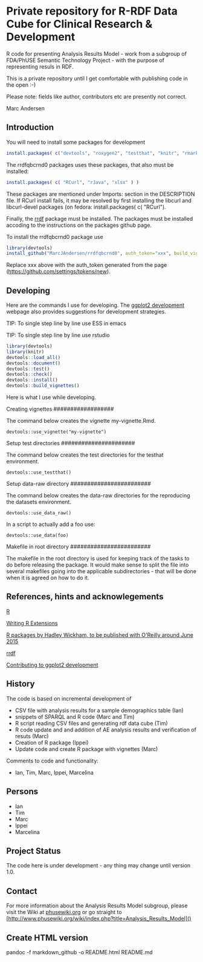 Private repository for R-RDF Data Cube for Clinical Research & Development
==========================================================================
 
R code for presenting Analysis Results Model - work from a subgroup of FDA/PhUSE Semantic Technology Project - with the purpose of representing resuls in RDF.

This is a private repository until I get comfortable with publishing code in the open :-)

Please note: fields like author, contributors etc are presently not correct. 

Marc Andersen

Introduction
------------

You will need to install some packages for development

```r
install.packages( c("devtools", "roxygen2", "testthat", "knitr", "rmarkdown" ) )
```

The rrdfqbcrnd0 packages uses these packages, that also must be installed:
```r
install.packages( c( "RCurl", "rJava", "xlsx" ) )
```
These packages are mentioned under Imports: section in the DESCRIPTION file.
If RCurl install fails, it may be resolved by first installing the libcurl and libcurl-devel packages (on fedora: install.packages( c( "RCurl").

Finally, the [rrdf](https://github.com/egonw/rrdf) package must be
installed. The packages must be installed accoding to the instructions
on the packages github page.


To install the rrdfqbcrnd0 package use

```r
library(devtools)
install_github("MarcJAndersen/rrdfqbcrnd0", auth_token="xxx", build_vignettes= TRUE)
```

Replace xxx above with the auth_token generated from the page (https://github.com/settings/tokens/new).


Developing
----------

Here are the commands I use for developing. The [ggplot2 development](http://cran.r-project.org/web/packages/ggplot2/vignettes/development.html) webpage also provides suggestions for development strategies.

TIP: To single step line by line use ESS in emacs

TIP: To single step line by line use rstudio 



```r
library(devtools)
library(knitr)
devtools::load_all()
devtools::document()
devtools::test()
devtools::check()
devtools::install()
devtools::build_vignettes()
```

Here is what I use while developing.

Creating vignettes
##################

The command below creates the vignette my-vignette.Rmd.

```
devtools::use_vignette("my-vignette")
```
 
Setup test directories
######################

The command below creates the test directories for the testhat environment.

```
devtools::use_testthat() 
```
 
Setup data-raw directory
########################

The command below creates the data-raw directories for the reproducing the datasets environment.

```
devtools::use_data_raw() 
```

In a script to actually add a foo use:
```
devtools::use_data(foo) 
```
 
Makefile in root directory
########################

The makefile in the root directory is used for keeping track of the tasks to do before releasing the package. It would make sense to split the file into several makefiles going into the applicable subdirectories - that will be done when it is agreed on how to do it.


References, hints and acknowlegements
-------------------------------------

[R](http://www.r-project.org/)

[Writing R Extensions](http://cran.r-project.org/doc/manuals/r-release/R-exts.html)

[R packages by Hadley Wickham, to be published with O'Reilly around June 2015]( http://r-pkgs.had.co.nz)

[rrdf](https://github.com/egonw/rrdf)

[Contributing to ggplot2 development](http://cran.r-project.org/web/packages/ggplot2/vignettes/development.html)

History
-------
 
The code is based on incremental development of
* CSV file with analysis results for a sample demographics table (Ian)
* snippets of SPARQL and R code (Marc and Tim)
* R script reading CSV files and generating rdf data cube (Tim)
* R code update and and addition of AE analysis results and verification of resuts (Marc)
* Creation of R package (Ippei)
* Update code and create R package with vignettes (Marc)

Comments to code and functionality:
* Ian, Tim, Marc, Ippei, Marcelina

Persons
-------

* Ian
* Tim
* Marc
* Ippei
* Marcelina
 
Project Status
--------------

The code here is under development - any thing may change until version 1.0.

Contact
-------

For more information about the Analysis Results Model subgroup, please
visit the Wiki at [phusewiki.org]() or go straight to
[http://www.phusewiki.org/wiki/index.php?title=Analysis_Results_Model]()

Create HTML version
-------------------
 
pandoc -f markdown_github -o README.html README.md

